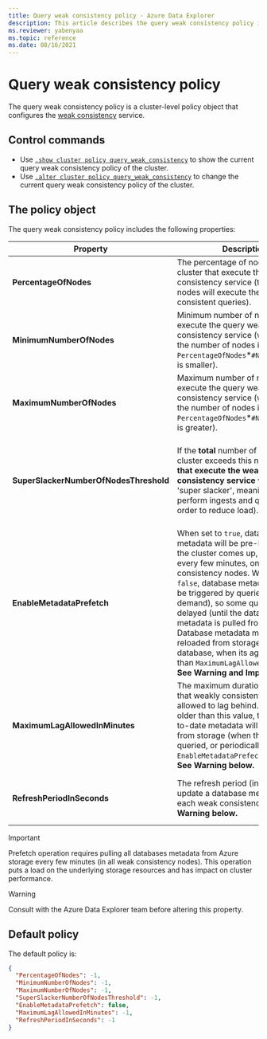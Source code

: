 ```yaml
---
title: Query weak consistency policy - Azure Data Explorer
description: This article describes the query weak consistency policy in Azure Data Explorer.
ms.reviewer: yabenyaa
ms.topic: reference
ms.date: 08/16/2021
---
```

# Query weak consistency policy

The query weak consistency policy is a cluster-level policy object that configures the [weak consistency](../concepts/queryconsistency.md) service.

## Control commands

* Use [`.show cluster policy query_weak_consistency`](show-query-weak-consistency-policy.md) to show the current query weak consistency policy of the cluster.
* Use [`.alter cluster policy query_weak_consistency`](alter-query-weak-consistency-policy.md) to change the current query weak consistency policy of the cluster.

## The policy object

The query weak consistency policy includes the following properties:

| Property | Description | Values | Default
|---|---|---|---|
| **PercentageOfNodes** | The percentage of nodes in the cluster that execute the query weak consistency service (the selected nodes will execute the weakly consistent queries). | An integer between `1` to `100`, or `-1` for default value (which is currently `10%`). | `-1`
| **MinimumNumberOfNodes** | Minimum number of nodes that execute the query weak consistency service (will determine the number of nodes in case `PercentageOfNodes`*`#NodesInCluster` is smaller). | A positive integer, or `-1` for default value (which is currently `2`). Smaller or equal to `MaximumNumberOfNodes`. | `-1`
| **MaximumNumberOfNodes** | Maximum number of nodes that execute the query weak consistency service (will determine the number of nodes in case `PercentageOfNodes`*`#NodesInCluster` is greater). | A positive integer, or `-1` for default value (which is currently `10`). Greater or equal to `MinimumNumberOfNodes`.  | `-1`
| **SuperSlackerNumberOfNodesThreshold** | If the **total** number of nodes in the cluster exceeds this number, **nodes that execute the weak consistency service** will become 'super slacker', meaning they won't perform ingests and queries (in order to reduce load). | A positive integer that is greater than or equal to `4`, or `-1` for default value (currently no threshold - weak consistency nodes won't become 'super slacker'). | `-1`
|**EnableMetadataPrefetch** | When set to `true`, database metadata will be pre-loaded when the cluster comes up, and reloaded every few minutes, on all weak consistency nodes. When set to `false`, database metadata load will be triggered by queries (on demand), so some queries might be delayed (until the database metadata is pulled from storage).  Database metadata must be reloaded from storage to query the database, when its age is greater than `MaximumLagAllowedInMinutes`.  **See Warning and Important below.** | `true` or `false` | `false`
|  **MaximumLagAllowedInMinutes** | The maximum duration (in minutes) that weakly consistent metadata is allowed to lag behind.  If metadata is older than this value, the most up-to-date metadata will be pulled from storage (when the database is queried, or periodically if `EnableMetadataPrefech` is enabled). **See Warning below.** | An integer between `1` to `60`, or `-1` for default value (currently `5` minutes). | `-1`
| **RefreshPeriodInSeconds** | The refresh period (in seconds) to update a database metadata on each weak consistency node. **See Warning below.** | An integer between `30` to `1800`, or `-1` for default value (currently `120` seconds).| `-1`

> [!IMPORTANT]
> Prefetch operation requires pulling all databases metadata from Azure storage every few minutes (in all weak consistency nodes). This operation puts a load on the underlying storage resources and has impact on cluster performance.

> [!WARNING]
> Consult with the Azure Data Explorer team before altering this property.

## Default policy

The default policy is:

```json
{
  "PercentageOfNodes": -1,
  "MinimumNumberOfNodes": -1,
  "MaximumNumberOfNodes": -1,
  "SuperSlackerNumberOfNodesThreshold": -1,
  "EnableMetadataPrefetch": false,
  "MaximumLagAllowedInMinutes": -1,
  "RefreshPeriodInSeconds": -1
}
```
